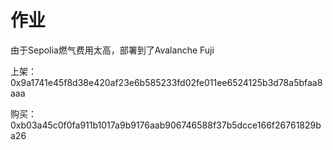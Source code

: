 #  作业
由于Sepolia燃气费用太高，部署到了Avalanche Fuji

上架：0x9a1741e45f8d38e420af23e6b585233fd02fe011ee6524125b3d78a5bfaa8aaa

购买：0xb03a45c0f0fa911b1017a9b9176aab906746588f37b5dcce166f26761829ba26